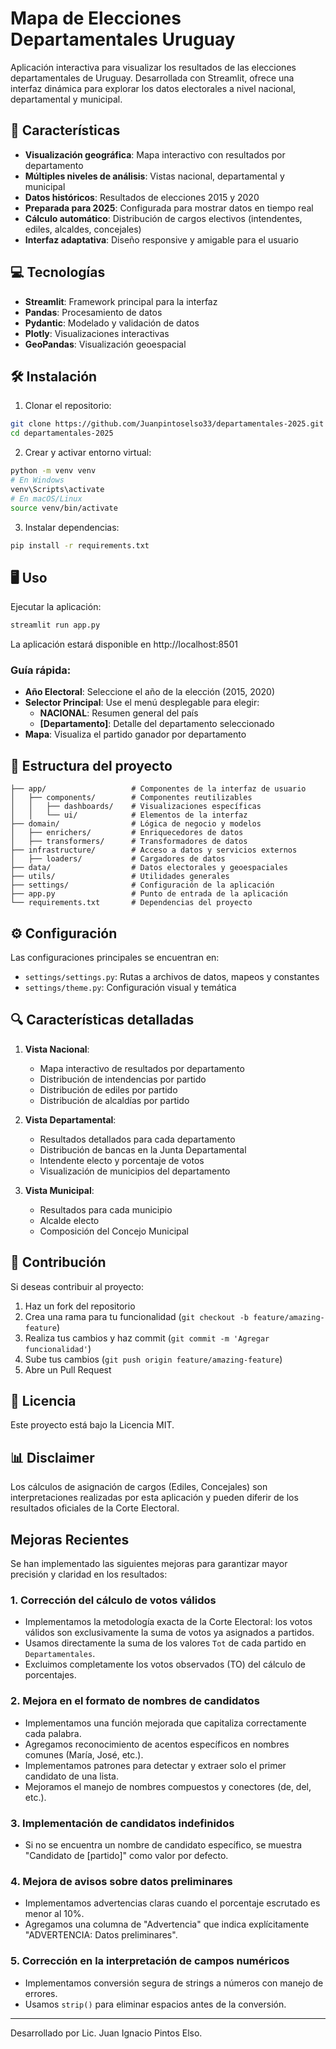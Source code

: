 # Mapa de Elecciones Departamentales Uruguay

Aplicación interactiva para visualizar los resultados de las elecciones departamentales de Uruguay. Desarrollada con Streamlit, ofrece una interfaz dinámica para explorar los datos electorales a nivel nacional, departamental y municipal.

## 🚀 Características

- **Visualización geográfica**: Mapa interactivo con resultados por departamento
- **Múltiples niveles de análisis**: Vistas nacional, departamental y municipal
- **Datos históricos**: Resultados de elecciones 2015 y 2020
- **Preparada para 2025**: Configurada para mostrar datos en tiempo real
- **Cálculo automático**: Distribución de cargos electivos (intendentes, ediles, alcaldes, concejales)
- **Interfaz adaptativa**: Diseño responsive y amigable para el usuario

## 💻 Tecnologías

- **Streamlit**: Framework principal para la interfaz
- **Pandas**: Procesamiento de datos
- **Pydantic**: Modelado y validación de datos
- **Plotly**: Visualizaciones interactivas
- **GeoPandas**: Visualización geoespacial

## 🛠️ Instalación

1. Clonar el repositorio:
```bash
git clone https://github.com/Juanpintoselso33/departamentales-2025.git
cd departamentales-2025
```

2. Crear y activar entorno virtual:
```bash
python -m venv venv
# En Windows
venv\Scripts\activate
# En macOS/Linux
source venv/bin/activate
```

3. Instalar dependencias:
```bash
pip install -r requirements.txt
```

## 🖥️ Uso

Ejecutar la aplicación:
```bash
streamlit run app.py
```

La aplicación estará disponible en http://localhost:8501

### Guía rápida:

- **Año Electoral**: Seleccione el año de la elección (2015, 2020)
- **Selector Principal**: Use el menú desplegable para elegir:
  - **NACIONAL**: Resumen general del país
  - **[Departamento]**: Detalle del departamento seleccionado
- **Mapa**: Visualiza el partido ganador por departamento

## 📁 Estructura del proyecto

```
├── app/                   # Componentes de la interfaz de usuario
│   ├── components/        # Componentes reutilizables
│   │   ├── dashboards/    # Visualizaciones específicas
│   │   └── ui/            # Elementos de la interfaz
├── domain/                # Lógica de negocio y modelos
│   ├── enrichers/         # Enriquecedores de datos
│   ├── transformers/      # Transformadores de datos
├── infrastructure/        # Acceso a datos y servicios externos
│   ├── loaders/           # Cargadores de datos
├── data/                  # Datos electorales y geoespaciales
├── utils/                 # Utilidades generales
├── settings/              # Configuración de la aplicación
├── app.py                 # Punto de entrada de la aplicación
└── requirements.txt       # Dependencias del proyecto
```

## ⚙️ Configuración

Las configuraciones principales se encuentran en:
- `settings/settings.py`: Rutas a archivos de datos, mapeos y constantes
- `settings/theme.py`: Configuración visual y temática

## 🔍 Características detalladas

1. **Vista Nacional**:
   - Mapa interactivo de resultados por departamento
   - Distribución de intendencias por partido
   - Distribución de ediles por partido
   - Distribución de alcaldías por partido

2. **Vista Departamental**:
   - Resultados detallados para cada departamento
   - Distribución de bancas en la Junta Departamental
   - Intendente electo y porcentaje de votos
   - Visualización de municipios del departamento

3. **Vista Municipal**:
   - Resultados para cada municipio
   - Alcalde electo
   - Composición del Concejo Municipal

## 🤝 Contribución

Si deseas contribuir al proyecto:

1. Haz un fork del repositorio
2. Crea una rama para tu funcionalidad (`git checkout -b feature/amazing-feature`)
3. Realiza tus cambios y haz commit (`git commit -m 'Agregar funcionalidad'`)
4. Sube tus cambios (`git push origin feature/amazing-feature`)
5. Abre un Pull Request

## 📝 Licencia

Este proyecto está bajo la Licencia MIT. 

## 📊 Disclaimer

Los cálculos de asignación de cargos (Ediles, Concejales) son interpretaciones realizadas por esta aplicación y pueden diferir de los resultados oficiales de la Corte Electoral.

## Mejoras Recientes

Se han implementado las siguientes mejoras para garantizar mayor precisión y claridad en los resultados:

### 1. Corrección del cálculo de votos válidos
- Implementamos la metodología exacta de la Corte Electoral: los votos válidos son exclusivamente la suma de votos ya asignados a partidos.
- Usamos directamente la suma de los valores `Tot` de cada partido en `Departamentales`.
- Excluimos completamente los votos observados (TO) del cálculo de porcentajes.

### 2. Mejora en el formato de nombres de candidatos
- Implementamos una función mejorada que capitaliza correctamente cada palabra.
- Agregamos reconocimiento de acentos específicos en nombres comunes (María, José, etc.).
- Implementamos patrones para detectar y extraer solo el primer candidato de una lista.
- Mejoramos el manejo de nombres compuestos y conectores (de, del, etc.).

### 3. Implementación de candidatos indefinidos
- Si no se encuentra un nombre de candidato específico, se muestra "Candidato de [partido]" como valor por defecto.

### 4. Mejora de avisos sobre datos preliminares
- Implementamos advertencias claras cuando el porcentaje escrutado es menor al 10%.
- Agregamos una columna de "Advertencia" que indica explícitamente "ADVERTENCIA: Datos preliminares".

### 5. Corrección en la interpretación de campos numéricos
- Implementamos conversión segura de strings a números con manejo de errores.
- Usamos `strip()` para eliminar espacios antes de la conversión.

---

Desarrollado por Lic. Juan Ignacio Pintos Elso. 